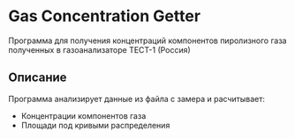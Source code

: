 # Gas Concentration Getter

Программа для получения концентраций компонентов пиролизного газа полученных в газоанализаторе ТЕСТ-1 (Россия)

## Описание

Программа анализирует данные из файла с замера и расчитывает:
- Концентрации компонентов газа
- Площади под кривыми распределения
